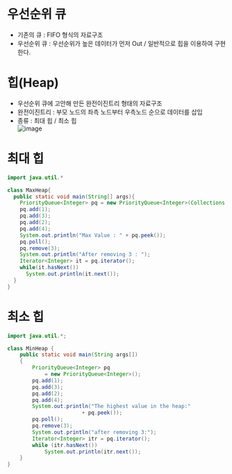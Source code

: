 우선순위 큐
========
* 기존의 큐 : FIFO 형식의 자료구조
* 우선순위 큐 : 우선순위가 높은 데이터가 먼저 Out / 일반적으로 힙을 이용하여 구현한다.

힙(Heap)
=======
* 우선순위 큐에 고안해 만든 완전이진트리 형태의 자료구조
* 완전이진트리 : 부모 노드의 좌측 노드부터 우측노드 순으로 데이터를 삽입
* 종류 : 최대 힙 / 최소 힙</br>
  ![image](https://user-images.githubusercontent.com/70207093/176988977-beda5c73-e3a7-4960-9416-f1b77e6bf3d3.png)

최대 힙
=====
```java
import java.util.*

class MaxHeap{
  public static void main(String[] args){
    PriorityQueue<Integer> pq = new PriorityQueue<Integer>(Collections.reverseOrder());
    pq.add(1);
    pq.add(3);
    pq.add(2);
    pq.add(4);
    System.out.println("Max Value : " + pq.peek());
    pq.poll();
    pq.remove(3);
    System.out.println("After removing 3 : ");
    Iterator<Integer> it = pq.iterator();
    while(it.hasNext())
      System.out.println(it.next());
  }
}
```

최소 힙
=====
```java
import java.util.*;

class MinHeap {
    public static void main(String args[])
    {
        PriorityQueue<Integer> pq
            = new PriorityQueue<Integer>();
        pq.add(1);
        pq.add(3);
        pq.add(2);
        pq.add(4);
        System.out.println("The highest value in the heap:"
                        + pq.peek());
        pq.poll();
        pq.remove(3);
        System.out.println("after removing 3:");
        Iterator<Integer> itr = pq.iterator();
        while (itr.hasNext())
            System.out.println(itr.next());
    }
}
```
